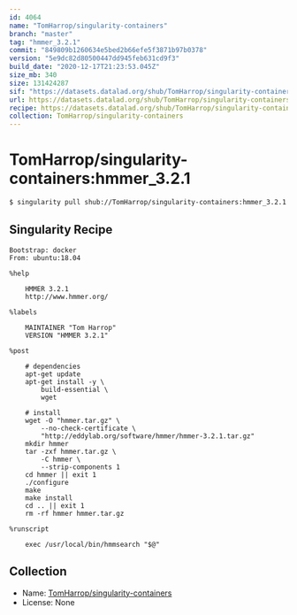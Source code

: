 ```yaml
---
id: 4064
name: "TomHarrop/singularity-containers"
branch: "master"
tag: "hmmer_3.2.1"
commit: "849809b1260634e5bed2b66efe5f3871b97b0378"
version: "5e9dc82d80500447dd945feb631cd9f3"
build_date: "2020-12-17T21:23:53.045Z"
size_mb: 340
size: 131424287
sif: "https://datasets.datalad.org/shub/TomHarrop/singularity-containers/hmmer_3.2.1/2020-12-17-849809b1-5e9dc82d/5e9dc82d80500447dd945feb631cd9f3.simg"
url: https://datasets.datalad.org/shub/TomHarrop/singularity-containers/hmmer_3.2.1/2020-12-17-849809b1-5e9dc82d/
recipe: https://datasets.datalad.org/shub/TomHarrop/singularity-containers/hmmer_3.2.1/2020-12-17-849809b1-5e9dc82d/Singularity
collection: TomHarrop/singularity-containers
---
```


# TomHarrop/singularity-containers:hmmer_3.2.1

```bash
$ singularity pull shub://TomHarrop/singularity-containers:hmmer_3.2.1
```

## Singularity Recipe

```singularity
Bootstrap: docker
From: ubuntu:18.04

%help

    HMMER 3.2.1
    http://www.hmmer.org/

%labels

    MAINTAINER "Tom Harrop"
    VERSION "HMMER 3.2.1"

%post

    # dependencies
    apt-get update
    apt-get install -y \
        build-essential \
        wget 

    # install
    wget -O "hmmer.tar.gz" \
        --no-check-certificate \
        "http://eddylab.org/software/hmmer/hmmer-3.2.1.tar.gz"
    mkdir hmmer
    tar -zxf hmmer.tar.gz \
        -C hmmer \
        --strip-components 1
    cd hmmer || exit 1
    ./configure
    make
    make install
    cd .. || exit 1
    rm -rf hmmer hmmer.tar.gz

%runscript

    exec /usr/local/bin/hmmsearch "$@"
```

## Collection

 - Name: [TomHarrop/singularity-containers](https://github.com/TomHarrop/singularity-containers)
 - License: None

